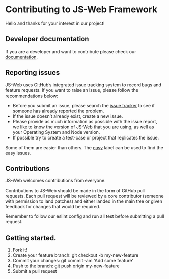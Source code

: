 # Contributing to JS-Web Framework

Hello and thanks for your interest in our project!

## Developer documentation

If you are a developer and want to contribute please check our [documentation](http://js-web-framework.com/).

## Reporting issues

JS-Web uses GitHub’s integrated issue tracking system to record bugs and feature requests. If you want to raise an issue, please follow the recommendations below:

- Before you submit an issue, please search the [issue tracker](https://github.com/simonsmadsen/js-web/issues) to see if someone has already reported the problem.
- If the issue doesn’t already exist, create a new issue.
- Please provide as much information as possible with the issue report, we like to know the version of JS-Web that you are using, as well as your Operating System and Node version.
- If possible try to create a test-case or project that replicates the issue.

Some of them are easier than others. The [easy](https://github.com/simonsmadsen/js-web/labels/easy)
label can be used to find the easy issues.


## Contributions

JS-Web welcomes contributions from everyone.

Contributions to JS-Web should be made in the form of GitHub pull requests. Each pull request will
be reviewed by a core contributor (someone with permission to land patches) and either landed in the
main tree or given feedback for changes that would be required.

Remember to follow our eslint config and run all test before submitting a pull request.

## Getting started.

1. Fork it!
2. Create your feature branch: git checkout -b my-new-feature
3. Commit your changes: git commit -am 'Add some feature'
4. Push to the branch: git push origin my-new-feature
5. Submit a pull request